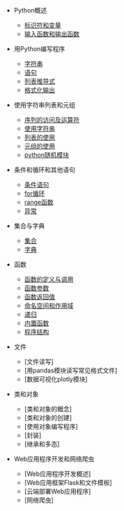 * Python概述

    * [标识符和变量](md/标识符和变量.md)
    * [输入函数和输出函数](md/输入函数和输出函数.md)

* 用Python编写程序

    * [字符串](md/字符串.md)
    * [语句](md/语句.md)
    * [列表推导式](md/列表推导式.md)
    * [格式化输出](md/格式化输出.md)

* 使用字符串列表和元组

    * [序列的访问及运算符](md/序列的访问及运算符.md)
    * [使用字符串](md/使用字符串.md)
    * [列表的使用](md/列表的使用.md)
    * [元组的使用](md/元组的使用.md)
    * [python随机模块](md/python随机模块.md)

* 条件和循环和其他语句

    * [条件语句](md/条件语句.md)
    * [for循环](md/for循环.md)
    * [range函数](md/range函数.md)
    * [异常](md/异常.md)

* 集合与字典

    * [集合](md/集合.md)
    * [字典](md/字典.md)
 
* 函数

    * [函数的定义与调用]()
    * [函数参数]()
    * [函数返回值]()
    * [命名空间和作用域]()
    * [递归]()
    * [内置函数]()
    * [程序结构]()
  
* 文件

    * [文件读写]
    * [用pandas模块读写常见格式文件]
    * [数据可视化plotly模块]
  
* 类和对象

    * [类和对象的概念]
    * [类和对象的创建]
    * [使用对象编写程序]
    * [封装]
    * [继承和多态]
  
* Web应用程序开发和网络爬虫

    * [Web应用程序开发概述]
    * [Web应用框架Flask和文件模板]
    * [云端部署Web应用程序]
    * [网络爬虫]